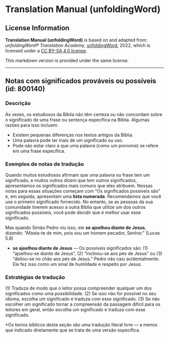 # Translation Manual (unfoldingWord)

## License Information

**Translation Manual (unfoldingWord)** is based on and adapted from: _unfoldingWord® Translation Academy_, [unfoldingWord](https://unfoldingword.org/utw), 2022, which is licensed under a [CC BY-SA 4.0 license](https://creativecommons.org/licenses/by-sa/4.0/legalcode.en).

This markdown version is provided under the same license.



--------------------------------

## Notas com significados prováveis ​​ou possíveis (id: 800140)

### Descrição

Às vezes, os estudiosos da Bíblia não têm certeza ou não concordam sobre o significado de uma frase ou sentença específica na Bíblia. Algumas razões para isso incluem:

* Existem pequenas diferenças nos textos antigos da Bíblia.
* Uma palavra pode ter mais de um significado ou uso.
* Pode não estar claro a que uma palavra (como um pronome) se refere em uma frase específica.

### Exemplos de notas de tradução

Quando muitos estudiosos afirmam que uma palavra ou frase tem um significado, e muitos outros dizem que tem outros significados, apresentamos os significados mais comuns que eles atribuem. Nossas notas para essas situações começam com “Os significados possíveis são” e, em seguida, apresentam uma **lista numerada**. Recomendamos que você use o primeiro significado fornecido. No entanto, se as pessoas da sua comunidade tiverem acesso a outra Bíblia que utilize um dos outros significados possíveis, você pode decidir que é melhor usar esse significado.

Mas quando Simão Pedro viu isso, ele **se ajoelhou diante de Jesus**, dizendo: “Afasta\-te de mim, pois sou um homem pecador, Senhor.” (Lucas 5\.8\)

* **se ajoelhou diante de Jesus** — Os possíveis significados são: (1\) “ajoelhou\-se diante de Jesus”, (2\) “inclinou\-se aos pés de Jesus” ou (3\) “deitou\-se no chão aos pés de Jesus.” Pedro não caiu acidentalmente. Ele fez isso como um sinal de humildade e respeito por Jesus.

### Estratégias de tradução

(1\) Traduza de modo que o leitor possa compreender qualquer um dos significados como uma possibilidade. (2\) Se isso não for possível no seu idioma, escolha um significado e traduza com esse significado. (3\) Se não escolher um significado tornar a compreensão da passagem difícil para os leitores em geral, então escolha um significado e traduza com esse significado.

\*Os textos bíblicos desta seção são uma tradução literal livre — a menos que indicado diretamente que se trata de uma versão específica.


